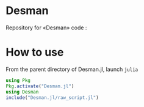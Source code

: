 # Desman
Repository for «Desman» code : 

# How to use

From the parent directory of Desman.jl, launch `julia`

```julia
using Pkg
Pkg.activate("Desman.jl")
using Desman
include("Desman.jl/raw_script.jl")
```
